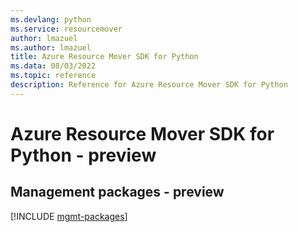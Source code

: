 ```yaml
---
ms.devlang: python
ms.service: resourcemover
author: lmazuel
ms.author: lmazuel
title: Azure Resource Mover SDK for Python
ms.data: 08/03/2022
ms.topic: reference
description: Reference for Azure Resource Mover SDK for Python
---
```

# Azure Resource Mover SDK for Python - preview

## Management packages - preview
[!INCLUDE [mgmt-packages](resource-mover-mgmt-index.md)]